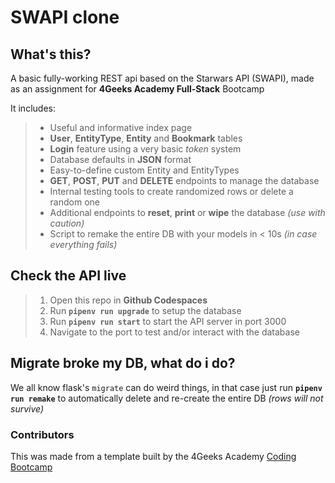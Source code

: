 # SWAPI clone

## What's this?

A basic fully-working REST api based on the Starwars API (SWAPI), made as an assignment for **4Geeks Academy Full-Stack** Bootcamp

It includes:
>- Useful and informative index page
>- **User**, **EntityType**, **Entity** and **Bookmark** tables
>- **Login** feature using a very basic *token* system
>- Database defaults in **JSON** format
>- Easy-to-define custom Entity and EntityTypes
>- **GET**, **POST**, **PUT** and **DELETE** endpoints to manage the database
>- Internal testing tools to create randomized rows or delete a random one
>- Additional endpoints to **reset**, **print** or **wipe** the database *(use with caution)*
>- Script to remake the entire DB with your models in < 10s *(in case everything fails)*

## Check the API live
>1. Open this repo in **Github Codespaces**
>2. Run **`pipenv run upgrade`** to setup the database
>3. Run **`pipenv run start`** to start the API server in port 3000
>4. Navigate to the port to test and/or interact with the database

## Migrate broke my DB, what do i do?
We all know flask's `migrate` can do weird things, in that case just run **`pipenv run remake`** to automatically delete and re-create the entire DB *(rows will not survive)*

### Contributors

This was made from a template built by the 4Geeks Academy [Coding Bootcamp](https://4geeksacademy.com/us/coding-bootcamp)
